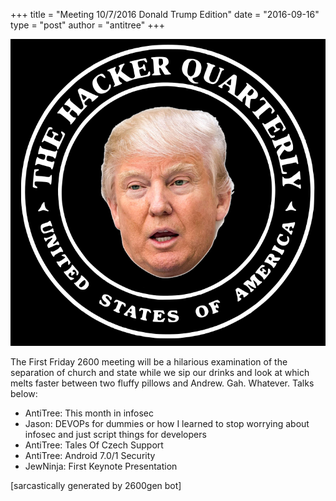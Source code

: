 +++
title = "Meeting 10/7/2016 Donald Trump Edition"
date = "2016-09-16"
type = "post"
author = "antitree"
+++

![2600](/images/2600_trump.png)

The First Friday 2600 meeting will be a hilarious examination of the
separation of church and state while we sip our drinks and look at which
melts faster between two fluffy pillows and Andrew. Gah. Whatever.
Talks below:

* AntiTree: This month in infosec
* Jason: DEVOPs for dummies or how I learned to stop worrying about infosec and just script things for developers
* AntiTree: Tales Of Czech Support
* AntiTree: Android 7.0/1 Security
* JewNinja: First Keynote Presentation

[sarcastically generated by 2600gen bot]

